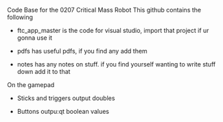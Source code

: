 Code Base for the 0207 Critical Mass Robot 
This github contains the following
* ftc_app_master is the code for visual studio, import that project if ur gonna use it

* pdfs has useful pdfs, if you find any add them

* notes has any notes on stuff. if you find yourself wanting to write stuff down add it to that

On the gamepad
* Sticks and triggers output doubles
	
* Buttons outpu:qt boolean values
